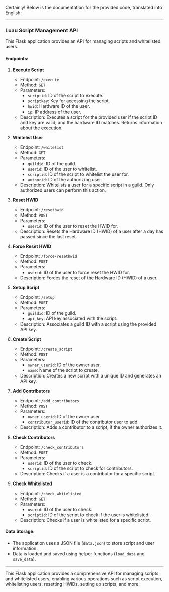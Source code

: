 Certainly! Below is the documentation for the provided code, translated into English:

---

### Luau Script Management API

This Flask application provides an API for managing scripts and whitelisted users.

#### Endpoints:

1. **Execute Script**
   - Endpoint: `/execute`
   - Method: `GET`
   - Parameters:
     - `scriptid`: ID of the script to execute.
     - `scriptkey`: Key for accessing the script.
     - `hwid`: Hardware ID of the user.
     - `ip`: IP address of the user.
   - Description: Executes a script for the provided user if the script ID and key are valid, and the hardware ID matches. Returns information about the execution.

2. **Whitelist User**
   - Endpoint: `/whitelist`
   - Method: `GET`
   - Parameters:
     - `guildid`: ID of the guild.
     - `userid`: ID of the user to whitelist.
     - `scriptid`: ID of the script to whitelist the user for.
     - `authorid`: ID of the authorizing user.
   - Description: Whitelists a user for a specific script in a guild. Only authorized users can perform this action.

3. **Reset HWID**
   - Endpoint: `/resethwid`
   - Method: `POST`
   - Parameters:
     - `userid`: ID of the user to reset the HWID for.
   - Description: Resets the Hardware ID (HWID) of a user after a day has passed since the last reset.

4. **Force Reset HWID**
   - Endpoint: `/force-resethwid`
   - Method: `POST`
   - Parameters:
     - `userid`: ID of the user to force reset the HWID for.
   - Description: Forces the reset of the Hardware ID (HWID) of a user.

5. **Setup Script**
   - Endpoint: `/setup`
   - Method: `POST`
   - Parameters:
     - `guildid`: ID of the guild.
     - `api_key`: API key associated with the script.
   - Description: Associates a guild ID with a script using the provided API key.

6. **Create Script**
   - Endpoint: `/create_script`
   - Method: `POST`
   - Parameters:
     - `owner_userid`: ID of the owner user.
     - `name`: Name of the script to create.
   - Description: Creates a new script with a unique ID and generates an API key.

7. **Add Contributors**
   - Endpoint: `/add_contributors`
   - Method: `POST`
   - Parameters:
     - `owner_userid`: ID of the owner user.
     - `contributor_userid`: ID of the contributor user to add.
   - Description: Adds a contributor to a script, if the owner authorizes it.

8. **Check Contributors**
   - Endpoint: `/check_contributors`
   - Method: `POST`
   - Parameters:
     - `userid`: ID of the user to check.
     - `scriptid`: ID of the script to check for contributors.
   - Description: Checks if a user is a contributor for a specific script.

9. **Check Whitelisted**
   - Endpoint: `/check_whitelisted`
   - Method: `GET`
   - Parameters:
     - `userid`: ID of the user to check.
     - `scriptid`: ID of the script to check if the user is whitelisted.
   - Description: Checks if a user is whitelisted for a specific script.

#### Data Storage:

- The application uses a JSON file (`data.json`) to store script and user information.
- Data is loaded and saved using helper functions (`load_data` and `save_data`).

---

This Flask application provides a comprehensive API for managing scripts and whitelisted users, enabling various operations such as script execution, whitelisting users, resetting HWIDs, setting up scripts, and more.